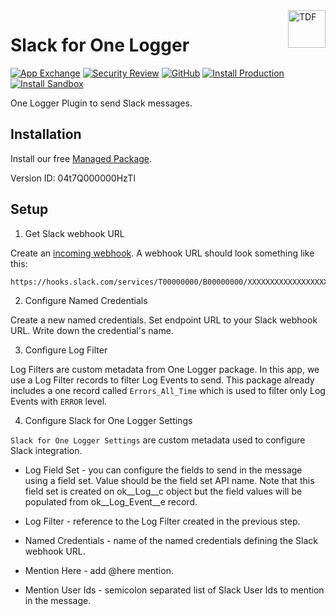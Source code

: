 <a href="https://kratapps.com/one-logger/plugins/slack-for-one-logger/">
  <img title="One Logger" alt="TDF" width="60px" height="60px" align="right"
       src="https://kratapps.com/images/slack_for_one_logger_logo_200_200.png"  />
</a>

# Slack for One Logger

[![App Exchange](https://img.shields.io/badge/AppExchange-Slack%20for%20One%20Logger%20-blue?logo=salesforce)](https://appexchange.salesforce.com/appxListingDetail?listingId=a0N4V00000GV7OBUA1)
[![Security Review](https://img.shields.io/badge/Security%20Review-In%20Review-green)](https://appexchange.salesforce.com/appxListingDetail?listingId=a0N4V00000GV7OBUA1)
[![GitHub](https://img.shields.io/badge/GitHub-Public-black?logo=github)](https://github.com/kratapps/slack-for-one-logger)
[![Install Production](https://img.shields.io/badge/Managed%20Package-Install%20Production-cyan)](https://login.salesforce.com/packaging/installPackage.apexp?p0=04t7Q000000HzTl)
[![Install Sandbox](https://img.shields.io/badge/Managed%20Package-Install%20Sandbox-cyan)](https://test.salesforce.com/packaging/installPackage.apexp?p0=04t7Q000000HzTl)


One Logger Plugin to send Slack messages.

## Installation

Install our free [Managed Package](https://appexchange.salesforce.com/appxListingDetail?listingId=a0N4V00000GV7OBUA1).

Version ID: 04t7Q000000HzTl

## Setup

1. Get Slack webhook URL

Create an [incoming webhook](https://api.slack.com/messaging/webhooks).
A webhook URL should look something like this:
```text
https://hooks.slack.com/services/T00000000/B00000000/XXXXXXXXXXXXXXXXXXXXXXXX
```

2. Configure Named Credentials

Create a new named credentials.
Set endpoint URL to your Slack webhook URL.
Write down the credential's name.

3. Configure Log Filter

Log Filters are custom metadata from One Logger package.
In this app, we use a Log Filter records to filter Log Events to send.
This package already includes a one record called `Errors_All_Time` 
which is used to filter only Log Events with `ERROR` level.

4. Configure Slack for One Logger Settings

`Slack for One Logger Settings` are custom metadata used to configure Slack integration.

* Log Field Set - you can configure the fields to send in the message using a field set. 
Value should be the field set API name. Note that this field set is created on ok__Log__c object 
but the field values will be populated from ok__Log_Event__e record.

* Log Filter - reference to the Log Filter created in the previous step.

* Named Credentials - name of the named credentials defining the Slack webhook URL.

* Mention Here - add @here mention.

* Mention User Ids - semicolon separated list of Slack User Ids to mention in the message.



